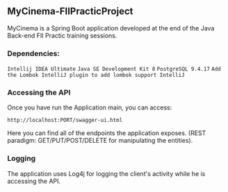 ## MyCinema-FIIPracticProject

MyCinema is a Spring Boot application developed at the end of the Java Back-end FII Practic training sessions.

### Dependencies:
``
    Intellij IDEA Ultimate
``
``
    Java SE Development Kit 8
``
``
    PostgreSQL 9.4.17
``
``
    Add the Lombok IntelliJ plugin to add lombok support IntelliJ
``   
### Accessing the API

Once you have run the Application main, you can access:

    http://localhost:PORT/swagger-ui.html  
    
Here you can find all of the endpoints the application exposes. (REST paradigm: GET/PUT/POST/DELETE for manipulating the entities).

### Logging 

The application uses Log4j for logging the client's activity while he is accessing the API.
